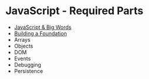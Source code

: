 # JavaScript - Required Parts

* [JavaScript & Big Words](JavaScript-&-Big-Words.md)
* [Building a Foundation](Building-a-Foundation.md)
* Arrays
* Objects
* DOM
* Events
* Debugging
* Persistence


